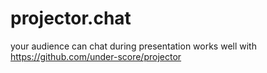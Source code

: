 # projector.chat

your audience can chat during presentation
works well with https://github.com/under-score/projector
